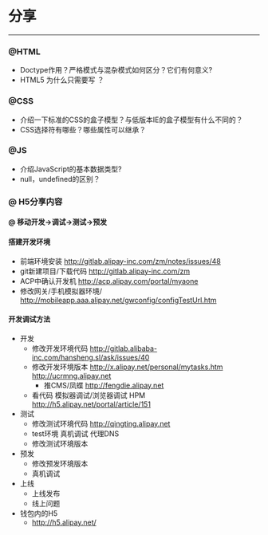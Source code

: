 # 分享
---

### @HTML
- Doctype作用？严格模式与混杂模式如何区分？它们有何意义?<br/>
- HTML5 为什么只需要写 <!DOCTYPE HTML>？<br/>

### @CSS
- 介绍一下标准的CSS的盒子模型？与低版本IE的盒子模型有什么不同的？<br/>
- CSS选择符有哪些？哪些属性可以继承？<br/>

### @JS
- 介绍JavaScript的基本数据类型?<br/>
- null，undefined的区别？<br/>


### @ H5分享内容
#### @ 移动开发->调试->测试->预发<br/>
#### 搭建开发环境
- 前端环境安装 http://gitlab.alipay-inc.com/zm/notes/issues/48<br/>
- git新建项目/下载代码 http://gitlab.alipay-inc.com/zm<br/>
- ACP中确认开发机  http://acp.alipay.com/portal/myaone<br/>
- 修改网关/手机模拟器环境/  http://mobileapp.aaa.alipay.net/gwconfig/configTestUrl.htm<br/>

#### 开发调试方法
+ 开发<br/>
   - 修改开发环境代码   http://gitlab.alibaba-inc.com/hansheng.sl/ask/issues/40<br/>
   - 修改开发环境版本   http://x.alipay.net/personal/mytasks.htm   http://ucrmng.alipay.net<br/>
     - 推CMS/凤蝶 http://fengdie.alipay.net<br/>
   - 看代码 模拟器调试/浏览器调试 HPM http://h5.alipay.net/portal/article/151<br/>
+ 测试<br/>
   - 修改测试环境代码 http://qingting.alipay.net<br/>
   - test环境 真机调试  代理DNS<br/>
   - 修改测试环境版本<br/>
+ 预发<br/>
   - 修改预发环境版本<br/>
   - 真机调试<br/>
+ 上线<br/>
   - 上线发布<br/>
   - 线上问题<br/>
+ 钱包内的H5<br/>
   - http://h5.alipay.net/<br/>